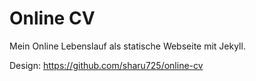 # Online CV

Mein Online Lebenslauf als statische Webseite mit Jekyll.

Design: https://github.com/sharu725/online-cv
